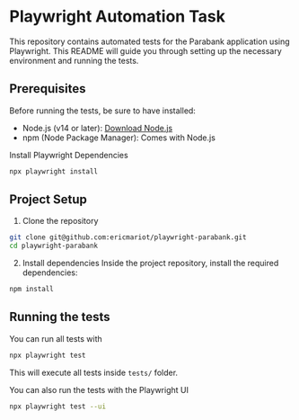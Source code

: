 # Playwright Automation Task

This repository contains automated tests for the Parabank application using Playwright. This README will guide you through setting up the necessary environment and running the tests.

## Prerequisites

Before running the tests, be sure to have installed:
 - Node.js (v14 or later): [Download Node.js](https://nodejs.org/en)
 - npm (Node Package Manager): Comes with Node.js

Install Playwright Dependencies
```bash
npx playwright install
```

## Project Setup

1. Clone the repository
```bash
git clone git@github.com:ericmariot/playwright-parabank.git
cd playwright-parabank
```

2. Install dependencies
Inside the project repository, install the required dependencies:
```bash
npm install
```

## Running the tests

You can run all tests with
```bash
npx playwright test
```

This will execute all tests inside `tests/` folder.

You can also run the tests with the Playwright UI
```bash
npx playwright test --ui
```